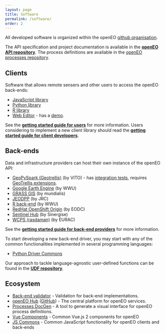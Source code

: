 ```yaml
---
layout: page
title: Software
permalink: /software/
order: 2
---
```


All developed software is organized within the openEO [github organisation](https://github.com/open-eo/).

The API specification and project documentation is available in the **[openEO API repository](https://github.com/Open-EO/openeo-api)**. The process definitions are available in the [openEO processes repository](https://github.com/Open-EO/openeo-processes).

## Clients

Software that allows remote sensers and other users to access the openEO back-ends:

* [JavaScript library](https://github.com/Open-EO/openeo-js-client)
* [Python library](https://github.com/Open-EO/openeo-python-client)
* [R library](https://github.com/Open-EO/openeo-r-client)
* [Web Editor](https://github.com/Open-EO/openeo-web-editor) - has a [demo](https://editor.openeo.org).

See the **[getting started guide for users](https://open-eo.github.io/openeo-api/gettingstarted-users/)** for more information.
Users considering to implement a new client library should read the **[getting started guide for client developers](https://open-eo.github.io/openeo-api/gettingstarted-users/)**.

## Back-ends

Data and infrastructure providers can host their own instance of the openEO API:

* [GeoPySpark (Geotrellis)](https://github.com/Open-EO/openeo-geopyspark-driver) (by VITO) - has [integration tests](https://github.com/Open-EO/openeo-geopyspark-integrationtests), requires [GeoTrellis extensions](https://github.com/Open-EO/openeo-geotrellis-extensions).
* [Google Earth Engine](https://github.com/Open-EO/openeo-earthengine-driver) (by WWU)
* [GRASS GIS](https://github.com/Open-EO/openeo-grassgis-driver) (by mundialis)
* [JEODPP](https://github.com/Open-EO/openeo-jeodpp-driver) (by JRC)
* [R back-end](https://github.com/Open-EO/openeo-r-backend) (by WWU)
* [RedHat OpenShift Origin](https://github.com/Open-EO/openeo-openshift-driver) (by EODC)
* [Sentinel Hub](https://github.com/Open-EO/openeo-sentinelhub-driver) (by Sinergise)
* [WCPS (rasdaman)](https://github.com/Open-EO/openeo-wcps-driver) (by EURAC)

See the **[getting started guide for back-end providers](https://open-eo.github.io/openeo-api/gettingstarted-backends/)** for more information.

To start developing a new back-end driver, you may start with any of the common functionalities implemented in several programming languages:

* [Python Driver Commons](https://github.com/Open-EO/openeo-python-driver)

Our approach to tackle language-agnostic user-defined functions can be found in the **[UDF repository](https://github.com/Open-EO/openeo-udf)**.

## Ecosystem

* [Back-end validator](https://github.com/Open-EO/openeo-backend-validator) - Validation for back-end implementations.
* [openEO Hub](https://hub.openeo.org) ([GitHub](https://github.com/Open-EO/openeo-hub)) - The central platform for openEO services.
* [Processes DocGen](https://github.com/Open-EO/openeo-processes-docgen) - A tool to generate a visual interface for openEO process definitions.
* [Vue Components](https://github.com/Open-EO/openeo-vue-components) - Common Vue.js 2 components for openEO
* [JS Commons](https://github.com/Open-EO/openeo-js-commons) - Common JavaScript functionality for openEO clients and back-ends
